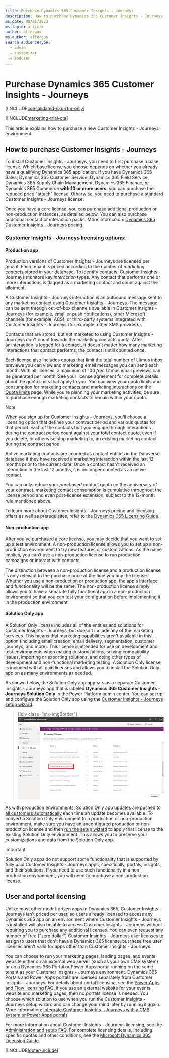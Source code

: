 ```yaml
---
title: Purchase Dynamics 365 Customer Insights - Journeys
description: How to purchase Dynamics 365 Customer Insights - Journeys.
ms.date: 08/21/2023
ms.topic: article
author: alfergus
ms.author: alfergus
search.audienceType: 
  - admin
  - customizer
  - enduser
---
```


# Purchase Dynamics 365 Customer Insights - Journeys

[!INCLUDE[consolidated-sku-rtm-only](./includes/consolidated-sku-rtm-only.md)]

[!INCLUDE[marketing-trial-cta](./includes/marketing-trial-cta.md)]

This article explains how to purchase a new Customer Insights - Journeys environment.

<a name="how-licensed"></a>

## How to purchase Customer Insights - Journeys

To install Customer Insights - Journeys, you need to first purchase a base license. Which base license you choose depends on whether you already have a qualifying Dynamics 365 application. If you have Dynamics 365 Sales, Dynamics 365 Customer Service, Dynamics 365 Field Service, Dynamics 365 Supply Chain Management, Dynamics 365 Finance, or Dynamics 365 Commerce **with 10 or more users**, you can purchase the reduced price "attach" license. Otherwise, you need to purchase a standard Customer Insights - Journeys license.

Once you have a core license, you can purchase additional production or non-production instances, as detailed below. You can also purchase additional contact or interaction packs. More information: [Dynamics 365 Customer Insights - Journeys pricing](https://dynamics.microsoft.com/marketing/pricing/).

### Customer Insights - Journeys licensing options:

#### Production app

Production versions of Customer Insights - Journeys are licensed per tenant. Each tenant is priced according to the number of *marketing contacts* stored in your database. To identify contacts, Customer Insights - Journeys monitors key *interaction* types. Any contact that performs one or more interactions is flagged as a marketing contact and count against the allotment.

A Customer Insights - Journeys interaction is an outbound message sent to any marketing contact using Customer Insights - Journeys.  The message can be sent through out-of-box channels available in Customer Insights - Journeys (for example, email or push notifications), other Microsoft channels (for example, ACS), or third-party systems integrated with Customer Insights - Journeys (for example, other SMS providers).

Contacts that are stored, but not marketed to using Customer Insights - Journeys don't count towards the marketing contacts quota. After an interaction is logged for a contact, it doesn't matter how many marketing interactions that contact performs, the contact is still counted once.

Each license also includes quotas that limit the total number of Litmus inbox previews you can view and marketing email messages you can send each month. With all licenses, a maximum of 100 *free* Litmus email previews can be generated per month. See your license agreement for complete details about the quota limits that apply to you. You can view your quota limits and consumption for marketing contacts and marketing interactions on the [Quota limits](quota-management.md) page. While you're planning your marketing activities, be sure to purchase enough marketing contacts to remain within your quota.

> [!NOTE]
> When you sign up for Customer Insights - Journeys, you'll choose a licensing option that defines your contract period and various quotas for that period. Each of the contacts that you engage through interactions during the contract period count against your total contact quota, even if you delete, or otherwise stop marketing to, an existing marketing contact during the contract period.
> 
> Active marketing contacts are counted as contact entities in the Dataverse database if they have received a marketing interaction within the last 12 months prior to the current date. Once a contact hasn't received an interaction in the last 12 months, it is no longer counted as an active contact.
> 
> You can only reduce your *purchased* contact quota on the anniversary of your contract. marketing contact consumption is cumulative throughout the license period and even post-license extension, subject to the 12-month rule mentioned above.
>
> To learn more about Customer Insights - Journeys pricing and licensing offers as well as prerequisites, refer to the [Dynamics 365 Licensing Guide](https://go.microsoft.com/fwlink/?LinkId=866544).

#### Non-production app
After you’ve purchased a core license, you may decide that you want to set up a test environment. A non-production license allows you to set up a non-production environment to try new features or customizations. As the name implies, you can’t use a non-production license to run production campaigns or interact with contacts.

The distinction between a non-production license and a production license is only relevant to the purchase price at the time you buy the license. Whether you use a non-production or production app, the app's interface and functionality will be the same. The non-production license simply allows you to have a separate fully functional app in a non-production environment so that you can test your configuration before implementing it in the production environment.

#### Solution Only app

A Solution Only license includes all of the entities and solutions for Customer Insights - Journeys, but doesn't include any of the marketing services. This means that marketing capabilities aren't available in this option (including email  creation, email delivery, segmentation, customer journeys, and more). This license is intended for use on development and test environments when making customizations, solving compatibility issues, importing or exporting solutions, and doing other types of development and non-functional marketing testing. A Solution Only license is included with all paid licenses and allows you to install the Solution Only app on as many environments as needed.

As shown below, the Solution Only app appears as a separate Customer Insights - Journeys app that is labeled **Dynamics 365 Customer Insights - Journeys Solution Only** in the Power Platform admin center. You can set up and configure the Solution Only app using the [Customer Insights - Journeys setup wizard](setup.md#run-wizard).

> [!div class="mx-imgBorder"]
> ![Screenshot of the Customer Insights - Journeys Solution Only app in the Power Platform admin center.](media/purchase-setup-solution-only.png)

As with production environments, Solution Only app updates [are pushed to all customers automatically](apply-updates.md) each time an update becomes available. To convert a Solution Only environment to a production or non-production environment, make sure you have an unconfigured production or non-production license and then [run the setup wizard](setup.md#run-wizard) to apply that license to the existing Solution Only environment. This allows you to preserve your customizations and data from the Solution Only app.

> [!IMPORTANT]
> Solution Only apps do not support some functionality that is supported by fully paid Customer Insights - Journeys apps, specifically, portals, insights, and their solutions. If you need to use such functionality in a non-production environment, you will need to purchase a non-production license.

## User and portal licensing

Unlike most other model-driven apps in Dynamics 365, Customer Insights - Journeys isn't priced per user, so users already licensed to access any Dynamics 365 app on an environment where Customer Insights - Journeys is installed will also be able to access Customer Insights - Journeys without requiring you to purchase any additional licenses. You can even request any number of free ("zero dollar") Customer Insights - Journeys user licenses to assign to users that don't have a Dynamics 365 license, but these free user licenses aren't valid for apps other than Customer Insights - Journeys.

You can choose to run your marketing pages, landing pages, and events website either on an external web server (such as your own CMS system) or on a Dynamics 365 Portal or Power Apps portal running on the same tenant as your Customer Insights - Journeys environment. Dynamics 365 Portals and Power Apps portals are licensed separately from Customer Insights - Journeys. For details about portal licensing, see the [Power Apps and Flow licensing FAQ](/power-platform/admin/powerapps-flow-licensing-faq#can-you-share-more-details-regarding-the-new-powerapps-portals-licensing). If you use an external website for your events website and marketing pages, then no portals license is needed. You choose which solution to use when you run the Customer Insights - Journeys setup wizard and can change your mind later by running it again. More information: [Integrate Customer Insights - Journeys with a CMS system or Power Apps portals](portal-optional.md)

For more information about Customer Insights - Journeys licensing, see the [Administration and setup FAQ](setup-troubleshooting.yml#licensing). For complete licensing details, including specific quotas and other conditions, see the  [Microsoft Dynamics 365 Licensing Guide](https://go.microsoft.com/fwlink/p/?linkid=866544).

[!INCLUDE[footer-include](./includes/footer-banner.md)]
